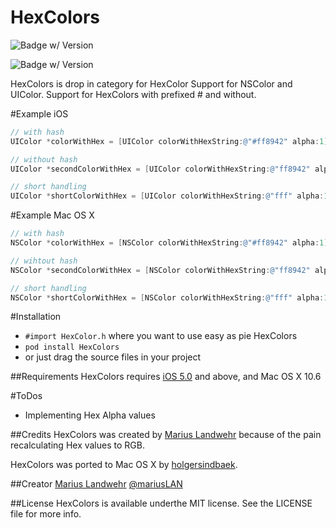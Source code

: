 HexColors
=========================
![Badge w/ Version](https://cocoapod-badges.herokuapp.com/v/HexColors/badge.png)

![Badge w/ Version](https://cocoapod-badges.herokuapp.com/p/HexColors/badge.png)

HexColors is drop in category for HexColor Support for NSColor and UIColor. Support for HexColors with prefixed # and without.

#Example iOS
``` objective-c
// with hash
UIColor *colorWithHex = [UIColor colorWithHexString:@"#ff8942" alpha:1];

// without hash
UIColor *secondColorWithHex = [UIColor colorWithHexString:@"ff8942" alpha:1];

// short handling
UIColor *shortColorWithHex = [UIColor colorWithHexString:@"fff" alpha:1];
```

#Example Mac OS X
``` objective-c
// with hash
NSColor *colorWithHex = [NSColor colorWithHexString:@"#ff8942" alpha:1];

// wihtout hash
NSColor *secondColorWithHex = [NSColor colorWithHexString:@"ff8942" alpha:1];

// short handling
NSColor *shortColorWithHex = [NSColor colorWithHexString:@"fff" alpha:1];
```

#Installation
* `#import HexColor.h` where you want to use easy as pie HexColors
* `pod install HexColors`
* or just drag the source files in your project

##Requirements
HexColors requires [iOS 5.0](http://developer.apple.com/library/ios/#releasenotes/General/WhatsNewIniPhoneOS/Articles/iPhoneOS4.html) and above, and Mac OS X 10.6

#ToDos
* Implementing Hex Alpha values

##Credits
HexColors was created by [Marius Landwehr](https://github.com/mRs-) because of the pain recalculating Hex values to RGB.

HexColors was ported to Mac OS X by [holgersindbaek](https://github.com/holgersindbaek).

##Creator
[Marius Landwehr](https://github.com/mRs-) [@mariusLAN](https://twitter.com/mariusLAN)

##License
HexColors is available underthe MIT license. See the LICENSE file for more info.
